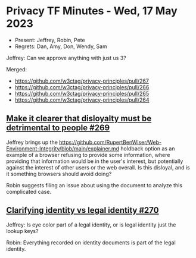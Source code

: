 # Privacy TF Minutes - Wed, 17 May 2023

* Present: Jeffrey, Robin, Pete
* Regrets: Dan, Amy, Don, Wendy, Sam

Jeffrey: Can we approve anything with just us 3?

Merged:

* https://github.com/w3ctag/privacy-principles/pull/267
* https://github.com/w3ctag/privacy-principles/pull/266
* https://github.com/w3ctag/privacy-principles/pull/265
* https://github.com/w3ctag/privacy-principles/pull/264

## [Make it clearer that disloyalty must be detrimental to people #269](https://github.com/w3ctag/privacy-principles/pull/269)

Jeffrey brings up the https://github.com/RupertBenWiser/Web-Environment-Integrity/blob/main/explainer.md holdback option as an example of a browser refusing to provide some information, where providing that information would be in the user's interest, but potentially against the interest of other users or the web overall. Is this disloyal, and is it something browsers should avoid doing?

Robin suggests filing an issue about using the document to analyze this complicated case.

## [Clarifying identity vs legal identity #270](https://github.com/w3ctag/privacy-principles/pull/270)

Jeffrey: Is eye color part of a legal identity, or is legal identity just the lookup keys?

Robin: Everything recorded on identity documents is part of the legal identity.
